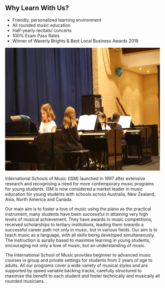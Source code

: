 ## Why Learn With Us?

* Friendly, personalized learning environment
* All rounded music education
* Half-yearly recitals/ concerts
* 100% Exam Pass Rates 
* Winner of Waverly Brights & Best Local Business Awards 2018

<img src="images/26961745_2075500332725272_1848297573837803827_o.jpg" alt="ismbondi" width="650" height="400">

International Schools of Music (ISM) launched in 1997 after extensive research and recognising a need for more contemporary music programs for young students. ISM is now considered a market leader in music education for young students with schools across Australia, New Zealand, Asia, North America and Canada.

Our main aim is to foster a love of music using the piano as the practical instrument, many students have been successful in attaining very high levels of musical achievement. They have awards in music competitions, received scholarships to tertiary institutions, leading them towards a successful career path not only in music, but in various fields.
Our aim is to teach music as a language, with all skills being developed simultaneously. The instruction is aurally based to maximise learning in young students, encouraging not only a love of music, but an understanding of music.

The International School of Music provides beginner to advanced music courses in group and private settings for students from 2 years of age to adults. All our programs cover a wide variety of musical styles and are supported by speed variable backing tracks, carefully structured to maximise the benefit to each student and foster technically and musically all rounded musicians.
